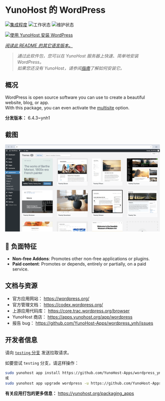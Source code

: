 <!--
注意：此 README 由 <https://github.com/YunoHost/apps/tree/master/tools/readme_generator> 自动生成
请勿手动编辑。
-->

# YunoHost 的 WordPress

[![集成程度](https://dash.yunohost.org/integration/wordpress.svg)](https://dash.yunohost.org/appci/app/wordpress) ![工作状态](https://ci-apps.yunohost.org/ci/badges/wordpress.status.svg) ![维护状态](https://ci-apps.yunohost.org/ci/badges/wordpress.maintain.svg)

[![使用 YunoHost 安装 WordPress](https://install-app.yunohost.org/install-with-yunohost.svg)](https://install-app.yunohost.org/?app=wordpress)

*[阅读此 README 的其它语言版本。](./ALL_README.md)*

> *通过此软件包，您可以在 YunoHost 服务器上快速、简单地安装 WordPress。*  
> *如果您还没有 YunoHost，请参阅[指南](https://yunohost.org/install)了解如何安装它。*

## 概况

WordPress is open source software you can use to create a beautiful website, blog, or app.  
With this package, you can even activate the [multisite](https://wordpress.org/support/article/glossary/#multisite) option.


**分发版本：** 6.4.3~ynh1

## 截图

![WordPress 的截图](./doc/screenshots/screen-themes.png)

## :red_circle: 负面特征

- **Non-free Addons**: Promotes other non-free applications or plugins.
- **Paid content**: Promotes or depends, entirely or partially, on a paid service.

## 文档与资源

- 官方应用网站： <https://wordpress.org/>
- 官方管理文档： <https://codex.wordpress.org/>
- 上游应用代码库： <https://core.trac.wordpress.org/browser>
- YunoHost 商店： <https://apps.yunohost.org/app/wordpress>
- 报告 bug： <https://github.com/YunoHost-Apps/wordpress_ynh/issues>

## 开发者信息

请向 [`testing` 分支](https://github.com/YunoHost-Apps/wordpress_ynh/tree/testing) 发送拉取请求。

如要尝试 `testing` 分支，请这样操作：

```bash
sudo yunohost app install https://github.com/YunoHost-Apps/wordpress_ynh/tree/testing --debug
或
sudo yunohost app upgrade wordpress -u https://github.com/YunoHost-Apps/wordpress_ynh/tree/testing --debug
```

**有关应用打包的更多信息：** <https://yunohost.org/packaging_apps>
